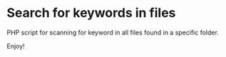 Search for keywords in files
===================

PHP script for scanning for keyword in all files found in a specific folder.

Enjoy!